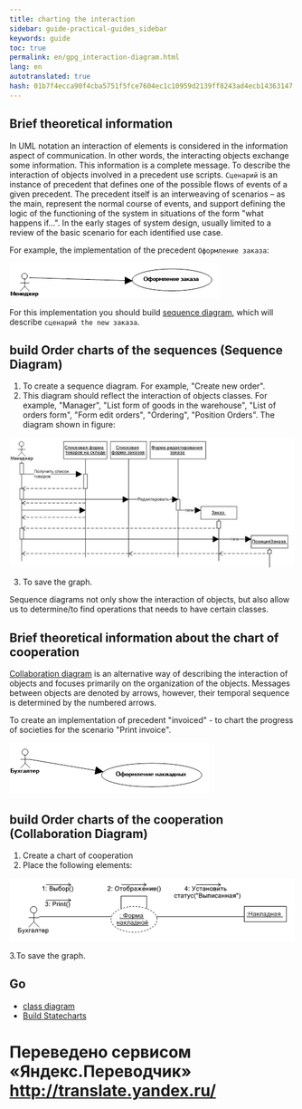 ```yaml
--- 
title: charting the interaction 
sidebar: guide-practical-guides_sidebar 
keywords: guide 
toc: true 
permalink: en/gpg_interaction-diagram.html 
lang: en 
autotranslated: true 
hash: 01b7f4ecca90f4cba5751f5fce7604ec1c10959d2139ff8243ad4ecb14363147 
--- 
```


## Brief theoretical information 

In UML notation an interaction of elements is considered in the information aspect of communication. In other words, the interacting objects exchange some information. This information is a complete message. 
To describe the interaction of objects involved in a precedent use scripts. `Сценарий` is an instance of precedent that defines one of the possible flows of events of a given precedent. The precedent itself is an interweaving of scenarios – as the main, represent the normal course of events, and support defining the logic of the functioning of the system in situations of the form "what happens if...". In the early stages of system design, usually limited to a review of the basic scenario for each identified use case. 

For example, the implementation of the precedent `Оформление заказа`: 

![](/images/pages/guides/flexberry-designer/precedent.png) 

For this implementation you should build [sequence diagram](fd_sequence-diagram.html), which will describe `сценарий the new заказа`. 

## build Order charts of the sequences (Sequence Diagram) 

1. To create a sequence diagram. For example, "Create new order". 
2. This diagram should reflect the interaction of objects classes. For example, "Manager", "List form of goods in the warehouse", "List of orders form", "Form edit orders", "Ordering", "Position Orders". The diagram shown in figure: 

![](/images/pages/guides/flexberry-designer/sequence-diagram.jpg) 

3. To save the graph. 

Sequence diagrams not only show the interaction of objects, but also allow us to determine/to find operations that needs to have certain classes. 

## Brief theoretical information about the chart of cooperation 

[Collaboration diagram](fd_collaboration-diagram.html) is an alternative way of describing the interaction of objects and focuses primarily on the organization of the objects. Messages between objects are denoted by arrows, however, their temporal sequence is determined by the numbered arrows. 

To create an implementation of precedent "invoiced" - to chart the progress of societies for the scenario "Print invoice". 

![](/images/pages/guides/flexberry-designer/precedent1.png) 

## build Order charts of the cooperation (Collaboration Diagram) 

1. Create a chart of cooperation 
2. Place the following elements: 

![](/images/pages/guides/flexberry-designer/collaboration-diagram.png) 

3.To save the graph.

## Go 

* <i class="fa fa-arrow-left" aria-hidden="true"></i> [class diagram](gpg_class-diagram.html) 
* [Build Statecharts](gpg_statechart-diagram.html) <i class="fa fa-arrow-right" aria-hidden="true"></i> 



 # Переведено сервисом «Яндекс.Переводчик» http://translate.yandex.ru/